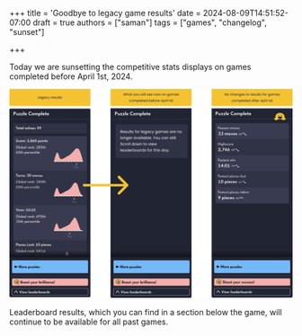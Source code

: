 +++
title = 'Goodbye to legacy game results'
date = 2024-08-09T14:51:52-07:00
draft = true
authors = ["saman"]
tags = ["games", "changelog", "sunset"]


+++

Today we are sunsetting the competitive stats displays on games completed before April 1st, 2024.

![A diagram showing three sidebars: 1) the sidebar before sunsetting legacy results for games completed before April 1st, 2) the sidebar after sunsetting for games completed before April 1st, and 3) the sidebar for games completed after April 1st](illustration.png)

Leaderboard results, which you can find in a section below the game, will continue to be available for all past games.